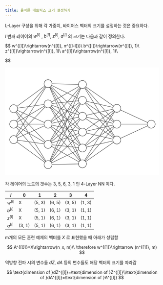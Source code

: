 ```yaml
---
title: 올바른 매트릭스 크기 설정하기
---
```

L-Layer 구성을 위해 각 가중치, 바이어스 벡터의 크기를 설정하는 것은 중요하다.

$l$ 번째 레이어의 $w^{[l]}$ , $b^{[l]}$,  $z^{[l]}$,  $a^{[l]}$  의 크기는 다음과 같이 정의한다.

$$
w^{[l]}\rightarrow(n^{[l]}, n^{[l-l]})\\
b^{[l]}\rightarrow(n^{[l]}, 1)\\
z^{[l]}\rightarrow(n^{[l]}, 1)\\
a^{[l]}\rightarrow(n^{[l]}, 1)\\

$$

![](/assets/ac9bbe00-2a53-42b9-9402-b07e8068a110.png)

각 레이어의 노드의 갯수는 3, 5, 6, 3, 1 인 4-Layer NN 이다. 

| $l$ | 0 | 1 | 2 | 3 | 4 |
| --- | --- | --- | --- | --- | --- |
| $w^{[l]}$  | X | (5, 3) | (6, 5) | (3, 5) | (1, 3) |
| $b^{[l]}$  | X | (5, 1) | (6, 1) | (3, 1) | (1, 1) |
| $z^{[l]}$  | X | (5, 1) | (6, 1) | (3, 1) | (1, 1) |
| $a^{[l]}$  | (3, 1) | (5, 1) | (6, 1) | (3, 1) | (1, 1) |

m개의 모든 훈련 예제의 벡터를 $X$ 로 표현했을 때 아래가 성립함

$$
A^{[0]}=X\rightarrow(n_x, m)\\
\therefore w^{[1]}\rightarrow (n^{[1]}, m)
$$

역방향 전파 시의 변수들 $dZ$, $dA$ 등의 변수들도 해당 벡터의 크기를 따라감

$$
\text{dimension of }dZ^{[l]}=\text{dimension of }Z^{[l]}\\\text{dimension of }dA^{[l]}=\text{dimension of }A^{[l]}
$$